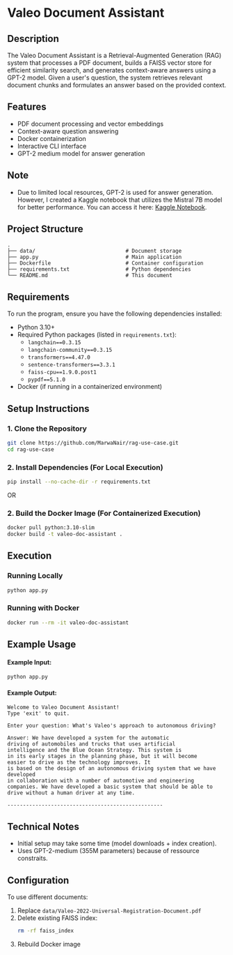 # Valeo Document Assistant

## Description
The Valeo Document Assistant is a Retrieval-Augmented Generation (RAG) system that processes a PDF document, builds a FAISS vector store for efficient similarity search, and generates context-aware answers using a GPT-2 model. Given a user's question, the system retrieves relevant document chunks and formulates an answer based on the provided context.

## Features
- PDF document processing and vector embeddings
- Context-aware question answering
- Docker containerization
- Interactive CLI interface
- GPT-2 medium model for answer generation

## Note 
- Due to limited local resources, GPT-2 is used for answer generation. However, I created a Kaggle notebook that utilizes the Mistral 7B model for better performance. You can access it here: [Kaggle Notebook](https://www.kaggle.com/code/nairmarwa/rag-use-case).

## Project Structure
```
.
├── data/                             # Document storage
├── app.py                            # Main application
├── Dockerfile                        # Container configuration
├── requirements.txt                  # Python dependencies
└── README.md                         # This document
```
## Requirements
To run the program, ensure you have the following dependencies installed:

- Python 3.10+
- Required Python packages (listed in `requirements.txt`):
  - `langchain==0.3.15`
  - `langchain-community==0.3.15`
  - `transformers==4.47.0`
  - `sentence-transformers==3.3.1`
  - `faiss-cpu==1.9.0.post1`
  - `pypdf==5.1.0`
- Docker (if running in a containerized environment)

## Setup Instructions

### 1. Clone the Repository
```sh
git clone https://github.com/MarwaNair/rag-use-case.git
cd rag-use-case
```

### 2. Install Dependencies (For Local Execution)
```sh
pip install --no-cache-dir -r requirements.txt
```
OR

### 2. Build the Docker Image (For Containerized Execution)
```sh
docker pull python:3.10-slim
docker build -t valeo-doc-assistant .
```

## Execution

### Running Locally
```sh
python app.py
```


### Running with Docker

```sh
docker run --rm -it valeo-doc-assistant
```

## Example Usage

#### Example Input:
```sh
python app.py
```
#### Example Output:
```
Welcome to Valeo Document Assistant!
Type 'exit' to quit.

Enter your question: What's Valeo's approach to autonomous driving?

Answer: We have developed a system for the automatic 
driving of automobiles and trucks that uses artificial 
intelligence and the Blue Ocean Strategy. This system is 
in its early stages in the planning phase, but it will become 
easier to drive as the technology improves. It 
is based on the design of an autonomous driving system that we have developed 
in collaboration with a number of automotive and engineering 
companies. We have developed a basic system that should be able to 
drive without a human driver at any time.

--------------------------------------------------
```

## Technical Notes

- Initial setup may take some time (model downloads + index creation).
- Uses GPT-2-medium (355M parameters) because of ressource constraits.


## Configuration

To use different documents:
1. Replace `data/Valeo-2022-Universal-Registration-Document.pdf`
2. Delete existing FAISS index:
   ```bash
   rm -rf faiss_index
   ```
3. Rebuild Docker image
